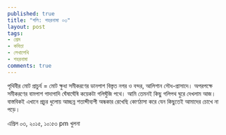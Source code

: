```yaml
---
published: true
title: "গলি: শহরনামা ০৩"
layout: post
tags:
- প্রেম
- কবিতা
- লেখালেখি
- শহরনামা
comments: true
---
```

পৃথিবীর মোট প্রাচুর্য = মোট ক্ষুধা
সমীকরণের ডানপাশ বিস্তৃত
নগর ও বন্দর, আলিশান সৌধ-প্রাসাদে।
অপরপক্ষে সমীকরণের বামপাশ
গাদাগাদি ঘেঁষাঘেঁষি কয়েকটা গলিঘুঁজি পথে।
আমি তেমনই কিছু গলিপথ ঘুরে দেখলাম আজ।
বাস্তবিকই এখানে প্রচুর ধুলোয় আচ্ছন্ন
শতাব্দীব্যপী অন্ধকার রেখেছি কোণঠাসা করে
যেন কিছুতেই আমাদের চোখে না পড়ে।

এপ্রিল ০৩, ২০১৫, ১০:৫৩ pm
খুলনা